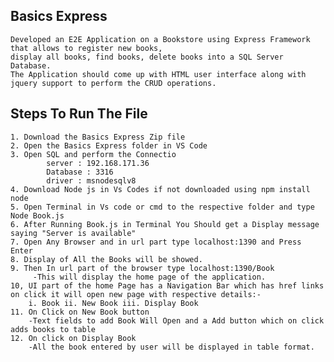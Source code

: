 ## Basics Express
    
    Developed an E2E Application on a Bookstore using Express Framework that allows to register new books, 
    display all books, find books, delete books into a SQL Server Database. 
    The Application should come up with HTML user interface along with jquery support to perform the CRUD operations.

## Steps To Run The File

    1. Download the Basics Express Zip file
    2. Open the Basics Express folder in VS Code
    3. Open SQL and perform the Connectio
            server : 192.168.171.36
            Database : 3316
            driver : msnodesqlv8
    4. Download Node js in Vs Codes if not downloaded using npm install node
    5. Open Terminal in Vs code or cmd to the respective folder and type Node Book.js
    6. After Running Book.js in Terminal You Should get a Display message saying "Server is available"
    7. Open Any Browser and in url part type localhost:1390 and Press Enter
    8. Display of All the Books will be showed.
    9. Then In url part of the browser type localhost:1390/Book 
         -This will display the home page of the application.  
    10, UI part of the home Page has a Navigation Bar which has href links on click it will open new page with respective details:-
        i. Book ii. New Book iii. Display Book
    11. On Click on New Book button 
        -Text fields to add Book Will Open and a Add button which on click adds books to table
    12. On click on Display Book 
        -All the book entered by user will be displayed in table format.
    

    
